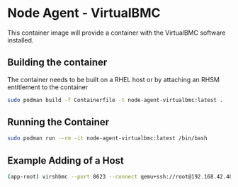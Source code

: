 # Node Agent - VirtualBMC

This container image will provide a container with the VirtualBMC software installed.

## Building the container

The container needs to be built on a RHEL host or by attaching an RHSM entitlement to the container

```bash
sudo podman build -f Containerfile -t node-agent-virtualbmc:latest .
```

## Running the Container

```bash
sudo podman run --rm -it node-agent-virtualbmc:latest /bin/bash
```

## Example Adding of a Host

```bash
(app-root) virshbmc --port 8623 --connect qemu+ssh://root@192.168.42.40/system --domain app-1
```